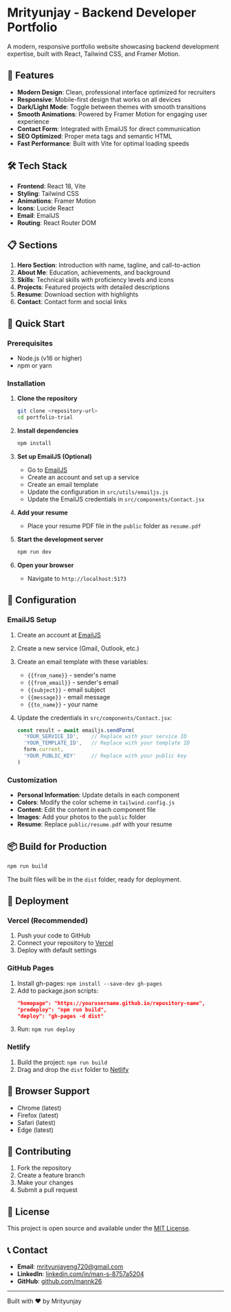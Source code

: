 # Mrityunjay - Backend Developer Portfolio

A modern, responsive portfolio website showcasing backend development expertise, built with React, Tailwind CSS, and Framer Motion.

## 🚀 Features

- **Modern Design**: Clean, professional interface optimized for recruiters
- **Responsive**: Mobile-first design that works on all devices
- **Dark/Light Mode**: Toggle between themes with smooth transitions
- **Smooth Animations**: Powered by Framer Motion for engaging user experience
- **Contact Form**: Integrated with EmailJS for direct communication
- **SEO Optimized**: Proper meta tags and semantic HTML
- **Fast Performance**: Built with Vite for optimal loading speeds

## 🛠️ Tech Stack

- **Frontend**: React 18, Vite
- **Styling**: Tailwind CSS
- **Animations**: Framer Motion
- **Icons**: Lucide React
- **Email**: EmailJS
- **Routing**: React Router DOM

## 📋 Sections

1. **Hero Section**: Introduction with name, tagline, and call-to-action
2. **About Me**: Education, achievements, and background
3. **Skills**: Technical skills with proficiency levels and icons
4. **Projects**: Featured projects with detailed descriptions
5. **Resume**: Download section with highlights
6. **Contact**: Contact form and social links

## 🚀 Quick Start

### Prerequisites

- Node.js (v16 or higher)
- npm or yarn

### Installation

1. **Clone the repository**
   ```bash
   git clone <repository-url>
   cd portfolio-trial
   ```

2. **Install dependencies**
   ```bash
   npm install
   ```

3. **Set up EmailJS (Optional)**
   - Go to [EmailJS](https://www.emailjs.com/)
   - Create an account and set up a service
   - Create an email template
   - Update the configuration in `src/utils/emailjs.js`
   - Update the EmailJS credentials in `src/components/Contact.jsx`

4. **Add your resume**
   - Place your resume PDF file in the `public` folder as `resume.pdf`

5. **Start the development server**
   ```bash
   npm run dev
   ```

6. **Open your browser**
   - Navigate to `http://localhost:5173`

## 🔧 Configuration

### EmailJS Setup

1. Create an account at [EmailJS](https://www.emailjs.com/)
2. Create a new service (Gmail, Outlook, etc.)
3. Create an email template with these variables:
   - `{{from_name}}` - sender's name
   - `{{from_email}}` - sender's email
   - `{{subject}}` - email subject
   - `{{message}}` - email message
   - `{{to_name}}` - your name

4. Update the credentials in `src/components/Contact.jsx`:
   ```javascript
   const result = await emailjs.sendForm(
     'YOUR_SERVICE_ID',    // Replace with your service ID
     'YOUR_TEMPLATE_ID',   // Replace with your template ID
     form.current,
     'YOUR_PUBLIC_KEY'     // Replace with your public key
   )
   ```

### Customization

- **Personal Information**: Update details in each component
- **Colors**: Modify the color scheme in `tailwind.config.js`
- **Content**: Edit the content in each component file
- **Images**: Add your photos to the `public` folder
- **Resume**: Replace `public/resume.pdf` with your resume

## 📦 Build for Production

```bash
npm run build
```

The built files will be in the `dist` folder, ready for deployment.

## 🚀 Deployment

### Vercel (Recommended)

1. Push your code to GitHub
2. Connect your repository to [Vercel](https://vercel.com/)
3. Deploy with default settings

### GitHub Pages

1. Install gh-pages: `npm install --save-dev gh-pages`
2. Add to package.json scripts:
   ```json
   "homepage": "https://yourusername.github.io/repository-name",
   "predeploy": "npm run build",
   "deploy": "gh-pages -d dist"
   ```
3. Run: `npm run deploy`

### Netlify

1. Build the project: `npm run build`
2. Drag and drop the `dist` folder to [Netlify](https://netlify.com/)

## 📱 Browser Support

- Chrome (latest)
- Firefox (latest)
- Safari (latest)
- Edge (latest)

## 🤝 Contributing

1. Fork the repository
2. Create a feature branch
3. Make your changes
4. Submit a pull request

## 📄 License

This project is open source and available under the [MIT License](LICENSE).

## 📞 Contact

- **Email**: mrityunjayeng720@gmail.com
- **LinkedIn**: [linkedin.com/in/man-s-8757a5204](https://linkedin.com/in/man-s-8757a5204)
- **GitHub**: [github.com/mannk26](https://github.com/mannk26)

---

Built with ❤️ by Mrityunjay
